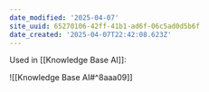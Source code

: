 ```yaml
---
date_modified: '2025-04-07'
site_uuid: 65270106-42ff-41b1-ad6f-06c5ad0d5b6f
date_created: '2025-04-07T22:42:08.623Z'
---
```


Used in [[Knowledge Base AI]]:

![[Knowledge Base AI#^8aaa09]]